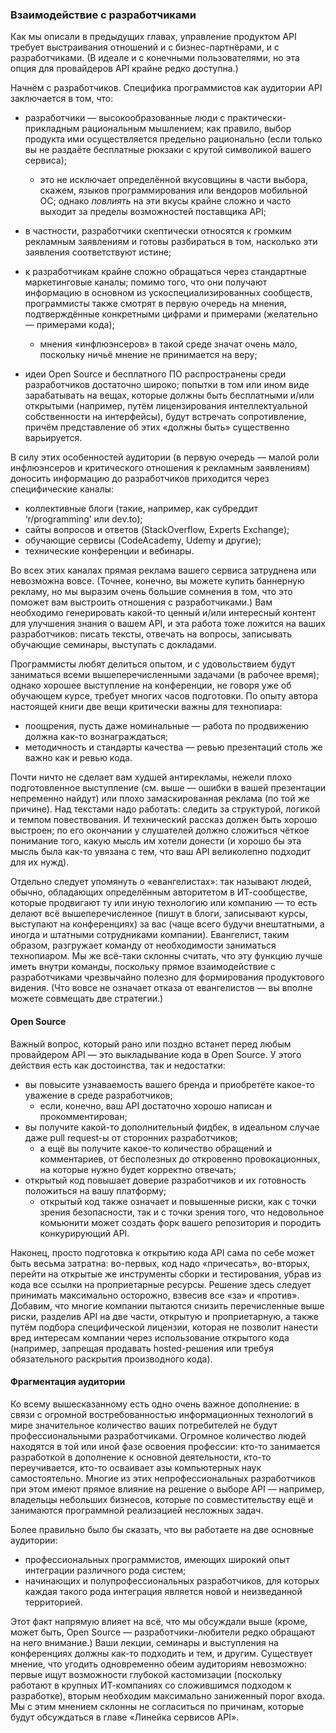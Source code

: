 ### Взаимодействие с разработчиками

Как мы описали в предыдущих главах, управление продуктом API требует выстраивания отношений и с бизнес-партнёрами, и с разработчиками. (В идеале и с конечными пользователями, но эта опция для провайдеров API крайне редко доступна.)

Начнём с разработчиков. Специфика программистов как аудитории API заключается в том, что:

  * разработчики — высокообразованные люди с практически-прикладным рациональным мышлением; как правило, выбор продукта ими осуществляется предельно рационально (если только вы не раздаёте бесплатные рюкзаки с крутой символикой вашего сервиса);

      * это не исключает определённой вкусовщины в части выбора, скажем, языков программирования или вендоров мобильной ОС; однако *повлиять* на эти вкусы крайне сложно и часто выходит за пределы возможностей поставщика API;

  * в частности, разработчики скептически относятся к громким рекламным заявлениям и готовы разбираться в том, насколько эти заявления соответствуют истине;

  * к разработчикам крайне сложно обращаться через стандартные маркетинговые каналы; помимо того, что они получают информацию в основном из ускоспециализированных сообществ, программисты также смотрят в первую очередь на мнения, подтверждённые конкретными цифрами и примерами (желательно — примерами кода);

      * мнения «инфлюэнсеров» в такой среде значат очень мало, поскольку ничьё мнение не принимается на веру;
  
  * идеи Open Source и бесплатного ПО распространены среди разработчиков достаточно широко; попытки в том или ином виде зарабатывать на вещах, которые должны быть бесплатными и/или открытыми (например, путём лицензирования интеллектуальной собственности на интерфейсы), будут встречать сопротивление, причём представление об этих «должны быть» существенно варьируется.

В силу этих особенностей аудитории (в первую очередь — малой роли инфлюэнсеров и критического отношения к рекламным заявлениям) доносить информацию до разработчиков приходится через специфические каналы:
  * коллективные блоги (такие, например, как субреддит ‘r/programming’ или dev.to);
  * сайты вопросов и ответов (StackOverflow, Experts Exchange);
  * обучающие сервисы (CodeAcademy, Udemy и другие);
  * технические конференции и вебинары.

Во всех этих каналах прямая реклама вашего сервиса затруднена или невозможна вовсе. (Точнее, конечно, вы можете купить баннерную рекламу, но мы выразим очень большие сомнения в том, что это поможет вам выстроить отношения с разработчиками.) Вам необходимо генерировать какой-то ценный и/или интересный контент для улучшения знания о вашем API, и эта работа тоже ложится на ваших разработчиков: писать тексты, отвечать на вопросы, записывать обучающие семинары, выступать с докладами.

Программисты любят делиться опытом, и с удовольствием будут заниматься всеми вышеперечисленными задачами (в рабочее время); однако хорошее выступление на конференции, не говоря уже об обучающем курсе, требует многих часов подготовки. По опыту автора настоящей книги две вещи критически важны для технопиара:
  * поощрения, пусть даже номинальные — работа по продвижению должна как-то вознаграждаться;
  * методичность и стандарты качества — ревью презентаций столь же важно как и ревью кода.

Почти ничто не сделает вам худшей антирекламы, нежели плохо подготовленное выступление (см. выше — ошибки в вашей презентации непременно найдут) или плохо замаскированная реклама (по той же причине). Над текстами надо работать: следить за структурой, логикой и темпом повествования. И технический рассказ должен быть хорошо выстроен; по его окончании у слушателей должно сложиться чёткое понимание того, какую мысль им хотели донести (и хорошо бы эта мысль была как-то увязана с тем, что ваш API великолепно подходит для их нужд).

Отдельно следует упомянуть о «евангелистах»: так называют людей, обычно, обладающих определённым авторитетом в ИТ-сообществе, которые продвигают ту или иную технологию или компанию — то есть делают всё вышеперечисленное (пишут в блоги, записывают курсы, выступают на конференциях) за вас (чаще всего будучи внештатными, а иногда и штатными сотрудниками компании). Евангелист, таким образом, разгружает команду от необходимости заниматься технопиаром. Мы же всё-таки склонны считать, что эту функцию лучше иметь внутри команды, поскольку прямое взаимодействие с разработчиками чрезвычайно полезно для формирования продуктового видения. (Что вовсе не означает отказа от евангелистов — вы вполне можете совмещать две стратегии.)

#### Open Source

Важный вопрос, который рано или поздно встанет перед любым провайдером API — это выкладывание кода в Open Source. У этого действия есть как достоинства, так и недостатки:
  * вы повысите узнаваемость вашего бренда и приобретёте какое-то уважение в среде разработчиков;
      * если, конечно, ваш API достаточно хорошо написан и прокомментирован;
  * вы получите какой-то дополнительный фидбек, в идеальном случае даже pull request-ы от сторонних разработчиков;
      * а ещё вы получите какое-то количество обращений и комментариев, от бесполезных до откровенно провокационных, на которые нужно будет корректно отвечать;
  * открытый код повышает доверие разработчиков и их готовность положиться на вашу платформу;
      * открытый код также означает и повышенные риски, как с точки зрения безопасности, так и с точки зрения того, что недовольное комьюнити может создать форк вашего репозитория и породить конкурирующий API.

Наконец, просто подготовка к открытию кода API сама по себе может быть весьма затратна: во-первых, код надо «причесать», во-вторых, перейти на открытые же инструменты сборки и тестирования, убрав из кода все ссылки на проприетарные ресурсы. Решение здесь следует принимать максимально осторожно, взвесив все «за» и «против». Добавим, что многие компании пытаются снизить перечисленные выше риски, разделив API на две части, открытую и проприетарную, а также путём подбора специфической лицензии, которая не позволит нанести вред интересам компании через использование открытого кода (например, запрещая продавать hosted-решения или требуя обязательного раскрытия производного кода).

#### Фрагментация аудитории

Ко всему вышесказанному есть одно очень важное дополнение: в связи с огромной востребованностью информационных технологий в мире значительное количество ваших потребителей не будут профессиональными разработчиками. Огромное количество людей находятся в той или иной фазе освоения профессии: кто-то занимается разработкой в дополнение к основной деятельности, кто-то переучивается, кто-то осваивает азы компьютерных наук самостоятельно. Многие из этих непрофессиональных разработчиков при этом имеют прямое влияние на решение о выборе API — например, владельцы небольших бизнесов, которые по совместительству ещё и занимаются программной реализацией несложных задач.

Более правильно было бы сказать, что вы работаете на две основные аудитории:
  * профессиональных программистов, имеющих широкий опыт интеграции различного рода систем;
  * начинающих и полупрофессиональных разработчиков, для которых каждая такого рода интеграция является новой и неизведанной территорией.

Этот факт напрямую влияет на всё, что мы обсуждали выше (кроме, может быть, Open Source — разработчики-любители редко обращают на него внимание.) Ваши лекции, семинары и выступления на конференциях должны как-то подходить и тем, и другим. Существует мнение, что угодить одновременно обеим аудиториям невозможно: первые ищут возможности глубокой кастомизации (поскольку работают в крупных ИТ-компаниях со сложившимся подходом к разработке), вторым необходим максимально заниженный порог входа. Мы с этим мнением склонны не согласиться по причинам, которые будут обсуждаться в главе «Линейка сервисов API».

